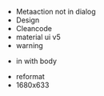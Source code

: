 - Metaaction not in dialog
- Design
- Cleancode
- material ui v5
- warning 
- <p> in <typogaphy> with body
- reformat
- 1680x633
  
